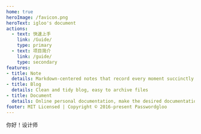 ```yaml
---
home: true
heroImage: /favicon.png
heroText: igloo's document
actions:
  - text: 快速上手
    link: /Guide/
    type: primary
  - text: 项目简介
    link: /guide/
    type: secondary
features:
- title: Note
  details: Markdown-centered notes that record every moment succinctly and efficiently
- title: Blog
  details: Clean and tidy blog, easy to archive files
- title: Document
  details: Online personal documentation, make the desired documentation
footer: MIT Licensed | Copyright © 2016-present Passwordgloo
---
```

你好！设计师


